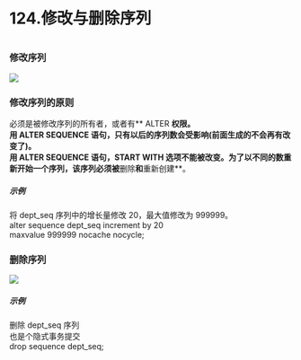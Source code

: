 # 124.修改与删除序列

<a name="x4CVr"></a>
# 
<a name="tWyz4"></a>
### 修改序列
![](https://cdn.nlark.com/yuque/0/2019/png/349894/1561371403287-c21abd07-93d1-4b86-9449-35d48d28c184.png#align=left&display=inline&height=195&originHeight=389&originWidth=1108&size=0&status=done&width=554)
<a name="s83P7"></a>
### 修改序列的原则
必须是被修改序列的所有者，或者有** ALTER **权限。<br />用 ALTER SEQUENCE 语句，只有以后的序列数会受影响(前面生成的不会再有改变了)。<br />用 ALTER SEQUENCE 语句，START WITH 选项不能被改变。为了以不同的数重新开始一个序列，该序列必须被**删除**和**重新创建**。
<a name="OrkzS"></a>
##### 示例
将 dept_seq 序列中的增长量修改 20，最大值修改为 999999。<br />alter sequence dept_seq increment by 20<br />maxvalue 999999 nocache nocycle;
<a name="lTvf0"></a>
### 删除序列
![](https://cdn.nlark.com/yuque/0/2019/png/349894/1561371403285-7612c5de-ce9d-47dc-8def-cce1f0b6b0c9.png#align=left&display=inline&height=85&originHeight=170&originWidth=1108&size=0&status=done&width=554)
<a name="7JrYx"></a>
##### 示例
删除 dept_seq 序列<br />也是个隐式事务提交<br />drop sequence dept_seq;
